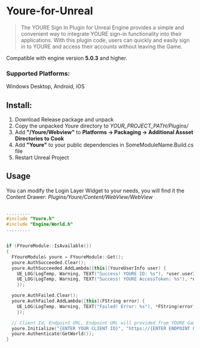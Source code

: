 # Youre-for-Unreal

> The YOURE Sign In Plugin for Unreal Engine provides a simple and convenient way to integrate YOURE sign-in functionality into their applications. With this plugin code, users can quickly and easily sign in to YOURE and access their accounts without leaving the Game.

Compatible with engine version **5.0.3** and higher.

### Supported Platforms: 
Windows Desktop, Android, iOS

## Install:
1. Download Release package and unpack
2. Copy the unpacked _Youre_ directory to _YOUR_PROJECT_PATH/Plugins/_
3. Add **"/Youre/Webview"** to **Platforms -> Packaging -> Additional Assset Directories to Cook**
4. Add **"Youre"** to your public dependencies in SomeModuleName.Build.cs file
3. Restart Unreal Project



## Usage 
You can modify the Login Layer Widget to your needs, you will find it the Content Drawer: _Plugins/Youre/Content/WebView/WebView_

```c++

.........
#include "Youre.h"
#include "Engine/World.h"
.........
  

if (FYoureModule::IsAvailable())
{
  FYoureModule& youre = FYoureModule::Get();
  youre.AuthSucceeded.Clear();
  youre.AuthSucceeded.AddLambda([this](YoureUserInfo user) {
    UE_LOG(LogTemp, Warning, TEXT("Success! YOURE ID: %s"), *user.userId);
    UE_LOG(LogTemp, Warning, TEXT("Success! YOURE AccessToken: %s"), *user.accessToken);
    });

  youre.AuthFailed.Clear();
  youre.AuthFailed.AddLambda([this](FString error) {
    UE_LOG(LogTemp, Warning, TEXT("Failed! Error: %s"), *FString(error));
    });

  // Client Id, Endpoint URL, Endpoint URL will provided from YOURE Games
  youre.Initialize("{ENTER YOUR CLIENT ID}", "https://{ENTER ENDPOINT URL}", "https://{ENTER REDIRECT URL}");
  youre.Authenticate(GetWorld());
}
```

